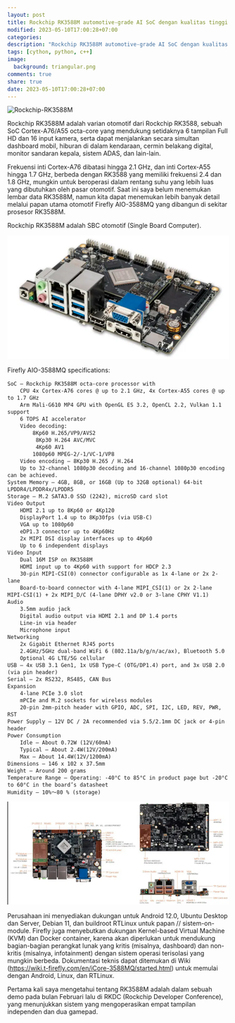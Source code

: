 ```yaml
---
layout: post
title: Rockchip RK3588M automotive-grade AI SoC dengan kualitas tinggi yang mendukung hingga 16 input kamera
modified: 2023-05-10T17:00:28+07:00
categories:
description: "Rockchip RK3588M automotive-grade AI SoC dengan kualitas tinggi yang mendukung hingga 16 input kamera"
tags: [cython, python, c++]
image:
  background: triangular.png
comments: true
share: true
date: 2023-05-10T17:00:28+07:00
---
```


![Rockchip-RK3588M](/images/2023/Rockchip-RK3588M-2.png)

Rockchip RK3588M adalah varian otomotif dari Rockchip RK3588, sebuah SoC Cortex-A76/A55 octa-core yang mendukung setidaknya 6 tampilan Full HD dan 16 input kamera, serta dapat menjalankan secara simultan dashboard mobil, hiburan di dalam kendaraan, cermin belakang digital, monitor sandaran kepala, sistem ADAS, dan lain-lain.

Frekuensi inti Cortex-A76 dibatasi hingga 2.1 GHz, dan inti Cortex-A55 hingga 1.7 GHz, berbeda dengan RK3588 yang memiliki frekuensi 2.4 dan 1.8 GHz, mungkin untuk beroperasi dalam rentang suhu yang lebih luas yang dibutuhkan oleh pasar otomotif. Saat ini saya belum menemukan lembar data RK3588M, namun kita dapat menemukan lebih banyak detail melalui papan utama otomotif Firefly AIO-3588MQ yang dibangun di sekitar prosesor RK3588M.

Rockchip RK3588M adalah SBC otomotif (Single Board Computer).

![Rockchip-RK3588M](/images/2023/Rockchip-RK3588M-sbc.png)


Firefly AIO-3588MQ specifications:

    SoC – Rockchip RK3588M octa-core processor with
        CPU 4x Cortex-A76 cores @ up to 2.1 GHz, 4x Cortex-A55 cores @ up to 1.7 GHz
        Arm Mali-G610 MP4 GPU with OpenGL ES 3.2, OpenCL 2.2, Vulkan 1.1 support
        6 TOPS AI accelerator
        Video decoding:
            8Kp60 H.265/VP9/AVS2
             8Kp30 H.264 AVC/MVC
             4Kp60 AV1
            1080p60 MPEG-2/-1/VC-1/VP8
        Video encoding – 8Kp30 H.265 / H.264
        Up to 32-channel 1080p30 decoding and 16-channel 1080p30 encoding can be achieved.
    System Memory – 4GB, 8GB, or 16GB (Up to 32GB optional) 64-bit LPDDR4/LPDDR4x/LPDDR5
    Storage – M.2 SATA3.0 SSD (2242), microSD card slot
    Video Output
        HDMI 2.1 up to 8Kp60 or 4Kp120
        DisplayPort 1.4 up to 8Kp30fps (via USB-C)
        VGA up to 1080p60
        eDP1.3 connector up to 4Kp60Hz
        2x MIPI DSI display interfaces up to 4Kp60
        Up to 6 independent displays
    Video Input
        Dual 16M ISP on RK3588M
        HDMI input up to 4Kp60 with support for HDCP 2.3
        30-pin MIPI-CSI(0) connector configurable as 1x 4-lane or 2x 2-lane
        Board-to-board connector with 4-lane MIPI_CSI(1) or 2x 2-lane MIPI-CSI(1) + 2x MIPI_D/C (4-lane DPHY v2.0 or 3-lane CPHY V1.1)
    Audio
        3.5mm audio jack
        Digital audio output via HDMI 2.1 and DP 1.4 ports
        Line-in via header
        Microphone input
    Networking
        2x Gigabit Ethernet RJ45 ports
        2.4GHz/5GHz dual-band WiFi 6 (802.11a/b/g/n/ac/ax), Bluetooth 5.0
        Optional 4G LTE/5G cellular
    USB – 4x USB 3.1 Gen1, 1x USB Type-C (OTG/DP1.4) port, and 3x USB 2.0 (via pin header)
    Serial – 2x RS232, RS485, CAN Bus
    Expansion
        4-lane PCIe 3.0 slot
        mPCIe and M.2 sockets for wireless modules
        20-pin 2mm-pitch header with GPIO, ADC, SPI, I2C, LED, REV, PWR, RST
    Power Supply – 12V DC / 2A recommended via 5.5/2.1mm DC jack or 4-pin header
    Power Consumption
        Idle – About 0.72W (12V/60mA)
        Typical – About 2.4W(12V/200mA)
        Max – About 14.4W(12V/1200mA)
    Dimensions – 146 x 102 x 37.5mm
    Weight – Around 200 grams
    Temperature Range – Operating: -40°C to 85°C in product page but -20°C to 60°C in the board’s datasheet
    Humidity – 10%～80 % (storage)

![Rockchip-RK3588M](/images/2023/Rockchip-RK3588M-sbc-board.png)

Perusahaan ini menyediakan dukungan untuk Android 12.0, Ubuntu Desktop dan Server, Debian 11, dan buildroot RTLinux untuk papan // sistem-on-module. Firefly juga menyebutkan dukungan Kernel-based Virtual Machine (KVM) dan Docker container, karena akan diperlukan untuk mendukung bagian-bagian perangkat lunak yang kritis (misalnya, dashboard) dan non-kritis (misalnya, infotainment) dengan sistem operasi terisolasi yang mungkin berbeda. Dokumentasi teknis dapat ditemukan di Wiki (https://wiki.t-firefly.com/en/iCore-3588MQ/started.html) untuk memulai dengan Android, Linux, dan RTLinux.

Pertama kali saya mengetahui tentang RK3588M adalah dalam sebuah demo pada bulan Februari lalu di RKDC (Rockchip Developer Conference), yang menunjukkan sistem yang mengoperasikan empat tampilan independen dan dua gamepad.